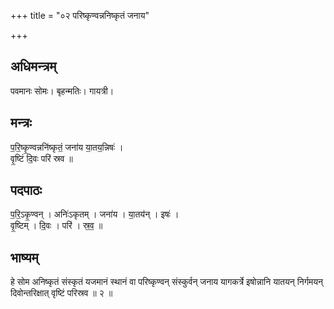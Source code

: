 +++
title = "०२ परिष्कृण्वन्ननिष्कृतं जनाय"

+++
## अधिमन्त्रम्
पवमानः सोमः। बृहन्मतिः। गायत्री।

## मन्त्रः
प॒रि॒ष्कृ॒ण्वन्ननि॑ष्कृतं॒ जना॑य या॒तय॒न्निषः॑ ।  
वृ॒ष्टिं दि॒वः परि॑ स्रव ॥

## पदपाठः
प॒रि॒ऽकृ॒ण्वन् । अनिः॑ऽकृतम् । जना॑य । या॒तय॑न् । इषः॑ ।  
वृ॒ष्टिम् । दि॒वः । परि॑ । स्र॒व॒ ॥

## भाष्यम्
हे सोम अनिष्कृतं संस्कृतं यजमानं स्थानं वा परिष्कृण्वन् संस्कुर्वन् जनाय यागकर्त्रे इषोन्नानि यातयन् निर्गमयन् दिवोन्तरिक्षात् वृष्टिं परिस्रव ॥ २ ॥